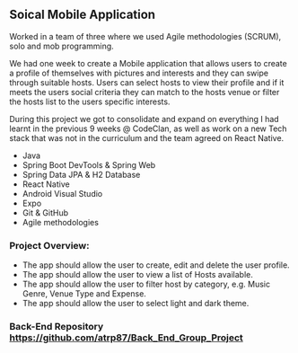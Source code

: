 ## Soical Mobile Application

Worked in a team of three where we used Agile methodologies (SCRUM), solo and mob programming.

We had one week to create a Mobile application that allows users to create a profile of themselves with pictures and interests and they can swipe through suitable hosts. Users can select hosts to view their profile and if it meets the users social criteria they can match to the hosts venue or filter the hosts list to the users specific interests.

During this project we got to consolidate and expand on everything I had learnt in the previous 9 weeks @ CodeClan, as well as work on a new Tech stack that was not in the curriculum and the team agreed on React Native.

* Java
* Spring Boot DevTools & Spring Web
* Spring Data JPA & H2 Database
* React Native
* Android Visual Studio
* Expo
* Git & GitHub
* Agile methodologies

### Project Overview:

* The app should allow the user to create, edit and delete the user profile.
* The app should allow the user to view a list of Hosts available.
* The app should allow the user to filter host by category, e.g. Music Genre, Venue Type and Expense.
* The app should allow the user to select light and dark theme.

### Back-End Repository https://github.com/atrp87/Back_End_Group_Project
